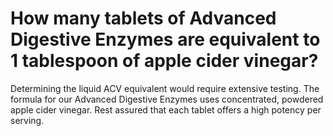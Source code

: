 # How many tablets of Advanced Digestive Enzymes are equivalent to 1 tablespoon of apple cider vinegar?

Determining the liquid ACV equivalent would require extensive testing. The formula for our Advanced Digestive Enzymes uses concentrated, powdered apple cider vinegar. Rest assured that each tablet offers a high potency per serving.